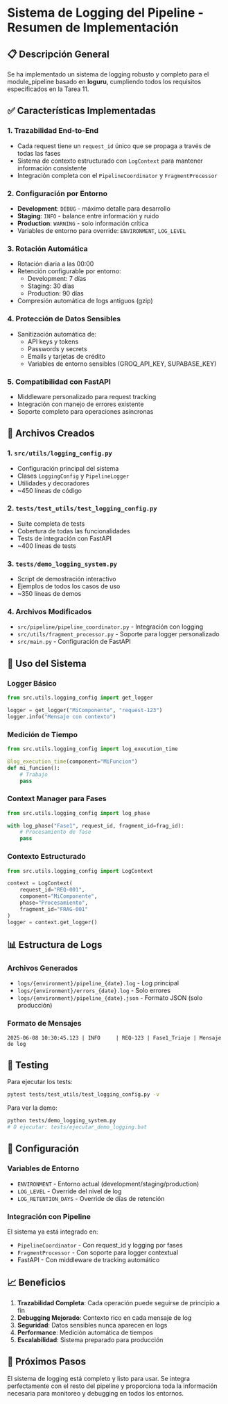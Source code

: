 # Sistema de Logging del Pipeline - Resumen de Implementación

## 📋 Descripción General

Se ha implementado un sistema de logging robusto y completo para el module_pipeline basado en **loguru**, cumpliendo todos los requisitos especificados en la Tarea 11.

## ✅ Características Implementadas

### 1. **Trazabilidad End-to-End**
- Cada request tiene un `request_id` único que se propaga a través de todas las fases
- Sistema de contexto estructurado con `LogContext` para mantener información consistente
- Integración completa con el `PipelineCoordinator` y `FragmentProcessor`

### 2. **Configuración por Entorno**
- **Development**: `DEBUG` - máximo detalle para desarrollo
- **Staging**: `INFO` - balance entre información y ruido
- **Production**: `WARNING` - solo información crítica
- Variables de entorno para override: `ENVIRONMENT`, `LOG_LEVEL`

### 3. **Rotación Automática**
- Rotación diaria a las 00:00
- Retención configurable por entorno:
  - Development: 7 días
  - Staging: 30 días  
  - Production: 90 días
- Compresión automática de logs antiguos (gzip)

### 4. **Protección de Datos Sensibles**
- Sanitización automática de:
  - API keys y tokens
  - Passwords y secrets
  - Emails y tarjetas de crédito
  - Variables de entorno sensibles (GROQ_API_KEY, SUPABASE_KEY)

### 5. **Compatibilidad con FastAPI**
- Middleware personalizado para request tracking
- Integración con manejo de errores existente
- Soporte completo para operaciones asíncronas

## 📁 Archivos Creados

### 1. **`src/utils/logging_config.py`**
- Configuración principal del sistema
- Clases `LoggingConfig` y `PipelineLogger`
- Utilidades y decoradores
- ~450 líneas de código

### 2. **`tests/test_utils/test_logging_config.py`**
- Suite completa de tests
- Cobertura de todas las funcionalidades
- Tests de integración con FastAPI
- ~400 líneas de tests

### 3. **`tests/demo_logging_system.py`**
- Script de demostración interactivo
- Ejemplos de todos los casos de uso
- ~350 líneas de demos

### 4. **Archivos Modificados**
- `src/pipeline/pipeline_coordinator.py` - Integración con logging
- `src/utils/fragment_processor.py` - Soporte para logger personalizado
- `src/main.py` - Configuración de FastAPI

## 🚀 Uso del Sistema

### Logger Básico
```python
from src.utils.logging_config import get_logger

logger = get_logger("MiComponente", "request-123")
logger.info("Mensaje con contexto")
```

### Medición de Tiempo
```python
from src.utils.logging_config import log_execution_time

@log_execution_time(component="MiFuncion")
def mi_funcion():
    # Trabajo
    pass
```

### Context Manager para Fases
```python
from src.utils.logging_config import log_phase

with log_phase("Fase1", request_id, fragment_id=frag_id):
    # Procesamiento de fase
    pass
```

### Contexto Estructurado
```python
from src.utils.logging_config import LogContext

context = LogContext(
    request_id="REQ-001",
    component="MiComponente",
    phase="Procesamiento",
    fragment_id="FRAG-001"
)
logger = context.get_logger()
```

## 📊 Estructura de Logs

### Archivos Generados
- `logs/{environment}/pipeline_{date}.log` - Log principal
- `logs/{environment}/errors_{date}.log` - Solo errores
- `logs/{environment}/pipeline_{date}.json` - Formato JSON (solo producción)

### Formato de Mensajes
```
2025-06-08 10:30:45.123 | INFO     | REQ-123 | Fase1_Triaje | Mensaje de log
```

## 🧪 Testing

Para ejecutar los tests:
```bash
pytest tests/test_utils/test_logging_config.py -v
```

Para ver la demo:
```bash
python tests/demo_logging_system.py
# O ejecutar: tests/ejecutar_demo_logging.bat
```

## 🔧 Configuración

### Variables de Entorno
- `ENVIRONMENT` - Entorno actual (development/staging/production)
- `LOG_LEVEL` - Override del nivel de log
- `LOG_RETENTION_DAYS` - Override de días de retención

### Integración con Pipeline
El sistema ya está integrado en:
- `PipelineCoordinator` - Con request_id y logging por fases
- `FragmentProcessor` - Con soporte para logger contextual
- FastAPI - Con middleware de tracking automático

## 📈 Beneficios

1. **Trazabilidad Completa**: Cada operación puede seguirse de principio a fin
2. **Debugging Mejorado**: Contexto rico en cada mensaje de log
3. **Seguridad**: Datos sensibles nunca aparecen en logs
4. **Performance**: Medición automática de tiempos
5. **Escalabilidad**: Sistema preparado para producción

## 🎯 Próximos Pasos

El sistema de logging está completo y listo para usar. Se integra perfectamente con el resto del pipeline y proporciona toda la información necesaria para monitoreo y debugging en todos los entornos.
